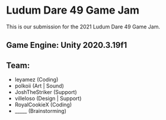 # Ludum Dare 49 Game Jam
This is our submission for the 2021 Ludum Dare 49 Game Jam.

## Game Engine: Unity 2020.3.19f1

## Team:
- leyamez (Coding)
- polkoii (Art | Sound)
- JoshTheStriker (Support)
- villeloso (Design | Support)
- RoyalCookieX (Coding)
- _____ (Brainstorming)